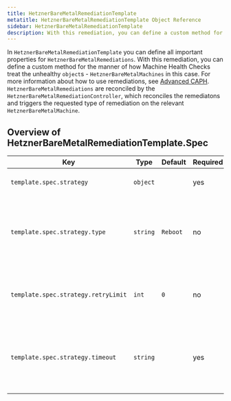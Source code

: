 ```yaml
---
title: HetznerBareMetalRemediationTemplate
metatitle: HetznerBareMetalRemediationTemplate Object Reference
sidebar: HetznerBareMetalRemediationTemplate
description: With this remediation, you can define a custom method for how Machine Health Checks treats unhealthy HetznerBareMetalMachine objects.
---
```


In `HetznerBareMetalRemediationTemplate` you can define all important properties for `HetznerBareMetalRemediations`. With this remediation, you can define a custom method for the manner of how Machine Health Checks treat the unhealthy `object`s - `HetznerBareMetalMachines` in this case. For more information about how to use remediations, see [Advanced CAPH](/docs/caph/02-topics/06-advanced/04-custom-templates-mhc.md). `HetznerBareMetalRemediations` are reconciled by the `HetznerBareMetalRemediationController`, which reconciles the remediatons and triggers the requested type of remediation on the relevant `HetznerBareMetalMachine`.

## Overview of HetznerBareMetalRemediationTemplate.Spec

| Key                                 | Type     | Default  | Required | Description                                                                 |
| ----------------------------------- | -------- | -------- | -------- | --------------------------------------------------------------------------- |
| `template.spec.strategy`            | `object` |          | yes      | Remediation strategy to be applied                                          |
| `template.spec.strategy.type`       | `string` | `Reboot` | no       | Type of the remediation strategy. At the moment, only "Reboot" is supported |
| `template.spec.strategy.retryLimit` | `int`    | `0`      | no       | Set maximum of remediation retries. Zero retries if not set.                |
| `template.spec.strategy.timeout`    | `string` |          | yes      | Timeout of one remediation try. Should be of the form "10m", or "40s"       |
